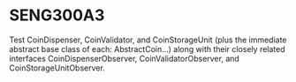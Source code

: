 # SENG300A3
Test CoinDispenser, CoinValidator, and CoinStorageUnit (plus the immediate abstract base class of each: AbstractCoin...) along with their closely related interfaces CoinDispenserObserver, CoinValidatorObserver, and CoinStorageUnitObserver. 
